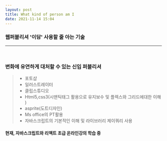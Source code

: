 ```yaml
---
layout: post
title: What kind of person am I
date: 2021-11-14 15:04
---
```


### 웹퍼블리셔 '이담' 사용할 줄 아는 기술<br/>

---

<br/>

### 변화에 유연하게 대처할 수 있는 신입 퍼블리셔

> - 포토샵
> - 일러스트레이터
> - 클립스튜디오
> - Html5,css3(시맨틱태그 활용으로 유지보수 및 플렉스와 그리드에대한 이해 )
> - asprite(도트디자인)
> - Ms office의 PT활용
> - 자바스크립트의 기본적인 이해 및 라이브러리 제이쿼리 사용

#### 현재, 자바스크립트와 리액트 초급 온라인강의 학습 중
